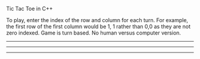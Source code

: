 Tic Tac Toe in C++ 
 
To play, enter the index of the row and column for each turn. For example, the first row of the first column would be 1, 1 rather than 0,0 as they are not zero indexed. Game is turn based. No human versus computer version.
 
 - - -
 - - -
 - - -
 

 
 
